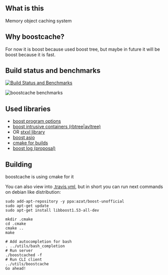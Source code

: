 What is this
------------

Memory object caching system

Why boostcache?
---------------

For now it is boost because used boost tree, but maybe in future it will be boost because it is fast.

Build status and benchmarks
---------------------------

[![Build Status and Benchmarks](https://travis-ci.org/azat/boostcache.png?branch-master)](https://travis-ci.org/azat/boostcache)

![boostcache benchmarks](http://tiny.cc/boostcache-benchmarks "benchmarks")

Used libraries
--------------

- [boost program options](http://www.boost.org/libs/program_options)
- [boost intrusive containers (rbtree|avltree)](http://www.boost.org/libs/intrusive)
- OR [stxxl library](http://stxxl.sourceforge.net/)
- [boost asio](http://www.boost.org/libs/asio)
- [cmake for builds](http://cmake.org/)
- [boost log (proposal)](http://boost-log.sourceforge.net/)

Building
--------

boostcache is using cmake for it

You can also view into [.travis.yml](.travis.yml),
but in short you can run next commands on debian like distribution:

```shell
sudo add-apt-repository -y ppa:azat/boost-unofficial
sudo apt-get update
sudo apt-get install libboost1.53-all-dev

mkdir .cmake
cd .cmake
cmake ..
make

# Add autocompletion for bash
. ../utils/bash_completion
# Run server
./boostcached -f
# Run CLI client
../utils/boostcache
Go ahead!
```
